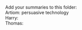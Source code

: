 Add your summaries to this folder: <br>
Artiom: persuasive technology <br>
Harry: <br>
Thomas: <br>


